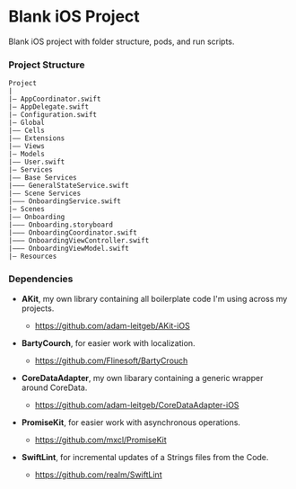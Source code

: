 # Blank iOS Project

Blank iOS project with folder structure, pods, and run scripts.

### Project Structure

```
Project
|
|– AppCoordinator.swift
|– AppDelegate.swift
|– Configuration.swift
|– Global
|–– Cells
|–– Extensions
|–– Views
|– Models
|–– User.swift
|– Services
|–– Base Services
|––– GeneralStateService.swift
|–– Scene Services
|––– OnboardingService.swift
|– Scenes
|–– Onboarding
|––– Onboarding.storyboard
|––– OnboardingCoordinator.swift
|––– OnboardingViewController.swift
|––– OnboardingViewModel.swift
|– Resources
```

### Dependencies

- **AKit**, my own library containing all boilerplate code I'm using across my projects.
  - https://github.com/adam-leitgeb/AKit-iOS
- **BartyCourch**, for easier work with localization.
  - https://github.com/Flinesoft/BartyCrouch
- **CoreDataAdapter**, my own libarary containing a generic wrapper around CoreData.
  - https://github.com/adam-leitgeb/CoreDataAdapter-iOS
- **PromiseKit**, for easier work with asynchronous operations.
  - https://github.com/mxcl/PromiseKit

- **SwiftLint**, for incremental updates of a Strings files from the Code.
  - https://github.com/realm/SwiftLint

